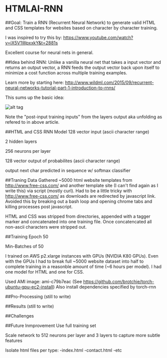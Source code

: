 # HTMLAI-RNN
##Goal:
Train a RNN (Recurrent Neural Network) to generate valid HTML and CSS templates for websites based on character by character training.

I was inspired to try this by:
https://www.youtube.com/watch?v=iX5V1WpxxkY&t=2881s

Excellent course for neural nets in general.

##Idea behind RNN:
Unlike a vanilla neural net that takes a input vector and returns an output vector, a RNN feeds the output vector back upon itself to minimize a cost function across multiple training examples.

Learn more by starting here:
http://www.wildml.com/2015/09/recurrent-neural-networks-tutorial-part-1-introduction-to-rnns/

This sums up the basic idea:

![alt tag](http://d3kbpzbmcynnmx.cloudfront.net/wp-content/uploads/2015/09/bidirectional-rnn-300x196.png)

Note the "post-input training inputs" from the layers output aka unfolding as refered to in above article.


##HTML and CSS RNN Model
128 vector input (ascii character range)

2 hidden layers

256 neurons per layer

128 vector output of probabilites (ascii character range)

output next char predicted in sequence w/ softmax classifier

##Traning Data
Gathered ~5000 html website templates from http://www.free-css.com/ and another template site (I can't find again as I write this) via script (mostly curl). Had to be a little tricky with http://www.free-css.com/ as downloads are redirected by javascript link. Avoided this by breaking out a bash loop and opening chrome tabs and killing processes post javascript.

HTML and CSS was stripped from directories, appended with a tagger marker and concatenated into one training file.
Once concatencated all non-ascii characters were stripped out.

##Training
Epoch 50

Min-Batches of 50

I trained on AWS p2.xlarge instances with GPUs (NVIDIA K80 GPUs). Even with the GPUs I had to break full ~5000 website dataset into half to complete training in a reasonble amount of time (~6 hours per model). I had one model for HTML and one for CSS.

Used AMI image: ami-c79b7eac (See https://github.com/brotchie/torch-ubuntu-gpu-ec2-install)
Also install dependencies specified by torch-rnn

##Pro-Processing
(still to write)

##Results
(still to write)

##Challenges

##Future Inmprovement
Use full training set

Scale network to 512 neurons per layer and 3 layers to capture more subtle features

Isolate html files per type:
-index.html
-contact.html
-etc


